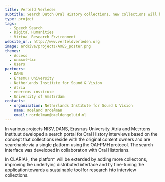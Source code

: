 ```yaml
---
title: Verteld Verleden
subtitle: Search Dutch Oral History collections, new collections will be added in due time
type: project
tags:
  - Speech Search
  - Digital Humanities
  - Virtual Research Environment
website_url: http://www.verteldverleden.org
image: archive/projects/AXES_poster.png
themes:
  - Access
  - Humanities
  - Users
partners:
  - DANS
  - Erasmus University
  - Netherlands Institute for Sound & Vision
  - Atria
  - Meertens Institute
  - University of Amsterdam
contacts:
  - organization: Netherlands Institute for Sound & Vision
    name: Roeland Ordelman
    email: rordelman@beeldengeluid.nl
---
```


In various projects NISV, DANS, Erasmus University, Atria and Meertens Instituut developed a search portal for Oral History interviews based on the concept that collections reside with the original content owners and are searchable via a single platform using the OAI-PMH protocol. The search interface was developed in collaboration with Oral Historians.

In CLARIAH, the platform will be extended by adding more collections, improving the underlying distributed interface and by fine-tuning the application towards a sustainable tool for research into interview collections.
